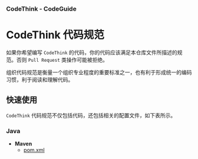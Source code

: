 ### CodeThink - CodeGuide
# CodeThink 代码规范

如果你希望编写 `CodeThink` 的代码，你的代码应该满足本仓库文件所描述的规范。否则 `Pull Request` 类操作可能被拒绝。

组织代码规范是衡量一个组织专业程度的重要标准之一，也有利于形成统一的编码习惯，利于阅读和理解代码。

## 快速使用

`CodeThink` 代码规范不仅包括代码，还包括相关的配置文件，如下表所示。

### Java

* **Maven**
  * [pom.xml]()